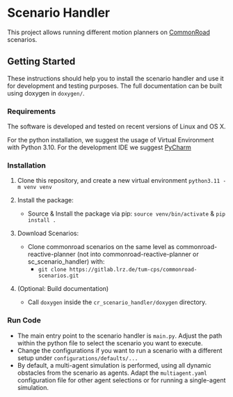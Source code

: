 # Scenario Handler
This project allows running different motion planners on 
[CommonRoad](https://commonroad.in.tum.de/) scenarios.

## Getting Started
These instructions should help you to install the scenario handler and use it for development and testing purposes.
The full documentation can be built using doxygen in `doxygen/`.

### Requirements
The software is  developed and tested on recent versions of Linux and OS X.

For the python installation, we suggest the usage of Virtual Environment with Python 3.10.
For the development IDE we suggest [PyCharm](http://www.jetbrains.com/pycharm/)

### Installation
1. Clone this repository, and 
   create a new virtual environment `python3.11 -m venv venv`

2. Install the package:
    * Source & Install the package via pip: `source venv/bin/activate` & `pip install .`

3. Download Scenarios:
    * Clone commonroad scenarios on the same level as commonroad-reactive-planner 
      (not into commonroad-reactive-planner or sc_scenario_handler) with: 
      * `git clone https://gitlab.lrz.de/tum-cps/commonroad-scenarios.git`

4. (Optional: Build documentation)
    * Call `doxygen` inside the `cr_scenario_handler/doxygen` directory.

### Run Code
* The main entry point to the scenario handler is `main.py`. Adjust the path within the python file to select the scenario you want to execute.
* Change the configurations if you want to run a scenario with a different setup under `configurations/defaults/...`
* By default, a multi-agent simulation is performed, using all dynamic obstacles from the scenario as agents. Adapt the `multiagent.yaml` configuration file for other agent selections or for running a single-agent simulation.
